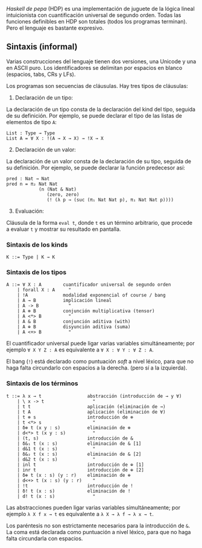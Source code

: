 
_Haskell de pepa_ (HDP) es una implementación de juguete de la lógica lineal intuicionista con
cuantificación universal de segundo orden. Todas las funciones definibles en HDP son totales
(todos los programas terminan). Pero el lenguaje es bastante expresivo.

## Sintaxis (informal)

Varias construcciones del lenguaje tienen dos versiones, una Unicode y una en ASCII puro.
Los identificadores se delimitan por espacios en blanco (espacios, tabs, CRs y LFs).

Los programas son secuencias de cláusulas. Hay tres tipos de cláusulas:

1. Declaración de un tipo:

La declaración de un tipo consta de la declaración del kind del tipo, seguida de su
definición. Por ejemplo, se puede declarar el tipo de las listas de elementos de tipo `A`:

```
List : Type → Type
List A = ∀ X : !(A → X → X) → !X → X
```

2. Declaración de un valor:

La declaración de un valor consta de la declaración de su tipo, seguida de su
definición. Por ejemplo, se puede declarar la función predecesor así:

```
pred : Nat → Nat
pred n = π₂ Nat Nat
            (n (Nat & Nat)
               (zero, zero)
               (! (λ p → (suc (π₁ Nat Nat p), π₁ Nat Nat p))))
```

3. Evaluación:

Cláusula de la forma `eval t`, donde `t` es un término arbitrario, que procede
a evaluar `t` y mostrar su resultado en pantalla.

### Sintaxis de los kinds

```
K ::= Type | K → K
```

### Sintaxis de los tipos

```
A ::= ∀ X : A        cuantificador universal de segundo orden
    | forall X : A     "
    | !A             modalidad exponencial of course / bang
    | A → B          implicación lineal
    | A -> B           "
    | A ⊗ B          conjunción multiplicativa (tensor)
    | A <*> B          "
    | A & B          conjunción aditiva (with)
    | A ⊕ B          disyunción aditiva (suma)
    | A <+> B          "
```

El cuantificador universal puede ligar varias variables simultáneamente;
por ejemplo `∀ X Y Z : A` es equivalente a `∀ X : ∀ Y : ∀ Z : A`.

El bang (`!`) está declarado como puntuación _soft_ a nivel léxico,
para que no haga falta circundarlo con espacios a la derecha.
(pero sí a la izquierda).

### Sintaxis de los términos

```
t ::= λ x → t                 abstracción (introducción de → y ∀)
    | \ x -> t                  "
    | t t                     aplicación (eliminación de →)
    | t A                     aplicación (eliminación de ∀)
    | t ⊗ s                   introducción de ⊗
    | t <*> s                   "
    | δ⊗ t (x y : s)          eliminación de ⊗
    | d<*> t (x y : s)          "
    | (t, s)                  introducción de &
    | δ&₁ t (x : s)           eliminación de & [1]
    | d&1 t (x : s)             "
    | δ&₂ t (x : s)           eliminación de & [2]
    | d&2 t (x : s)             "
    | inl t                   introducción de ⊕ [1]
    | inr t                   introducción de ⊕ [2]
    | δ⊕ t (x : s) (y : r)    eliminación de ⊕
    | d<+> t (x : s) (y : r)    "
    | !t                      introducción de !
    | δ! t (x : s)            eliminación de !
    | d! t (x : s)              "

```

Las abstracciones pueden ligar varias variables simultáneamente;
por ejemplo `λ X f x → t` es equivalente a `λ X → λ f → λ x → t`.

Los paréntesis no son estrictamente necesarios para la introducción de `&`.
La coma está declarada como puntuación a nivel léxico, para que no haga falta
circundarla con espacios.

